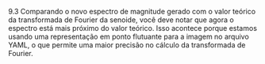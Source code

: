 9.3
Comparando o novo espectro de magnitude gerado com o valor teórico da transformada de Fourier da senoide, 
você deve notar que agora o espectro está mais próximo do valor teórico. 
Isso acontece porque estamos usando uma representação em ponto flutuante para a imagem no arquivo YAML,
o que permite uma maior precisão no cálculo da transformada de Fourier.
